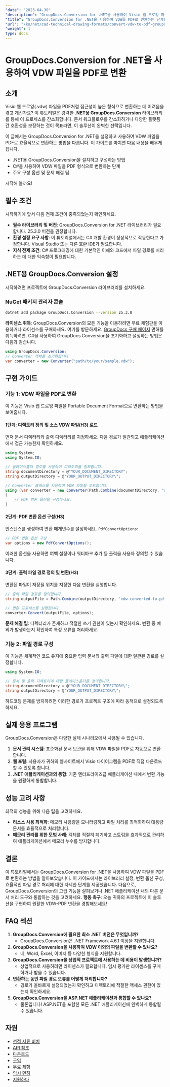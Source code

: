 ```yaml
---
"date": "2025-04-30"
"description": "GroupDocs.Conversion for .NET을 사용하여 Visio 웹 드로잉 파일을 PDF로 변환하는 방법을 알아보세요. 이 단계별 가이드에서는 설치, 구성 및 변환 과정을 설명합니다."
"title": "GroupDocs.Conversion for .NET을 사용하여 VDW를 PDF로 변환하는 단계별 가이드"
"url": "/ko/net/cad-technical-drawing-formats/convert-vdw-to-pdf-groupdocs-conversion-net/"
"weight": 1
type: docs
---
```

# GroupDocs.Conversion for .NET을 사용하여 VDW 파일을 PDF로 변환
## 소개
Visio 웹 드로잉(.vdw) 파일을 PDF처럼 접근성이 높은 형식으로 변환하는 데 어려움을 겪고 계신가요? 이 튜토리얼은 강력한 **.NET용 GroupDocs.Conversion** 라이브러리를 통해 이 프로세스를 간소화합니다. 문서 워크플로우를 간소화하거나 다양한 플랫폼 간 호환성을 보장하는 것이 목표라면, 이 솔루션이 완벽한 선택입니다.

이 글에서는 GroupDocs.Conversion for .NET을 설정하고 사용하여 VDW 파일을 PDF로 효율적으로 변환하는 방법을 다룹니다. 이 가이드를 마치면 다음 내용을 배우게 됩니다.
- .NET용 GroupDocs.Conversion을 설치하고 구성하는 방법
- C#을 사용하여 VDW 파일을 PDF 형식으로 변환하는 단계
- 주요 구성 옵션 및 문제 해결 팁

시작해 볼까요!
## 필수 조건
시작하기에 앞서 다음 전제 조건이 충족되었는지 확인하세요.
- **필수 라이브러리 및 버전**: GroupDocs.Conversion for .NET 라이브러리가 필요합니다. 25.3.0 버전을 권장합니다.
- **환경 설정 요구 사항**: 이 튜토리얼에서는 C# 개발 환경이 정상적으로 작동한다고 가정합니다. Visual Studio 또는 다른 호환 IDE가 필요합니다.
- **지식 전제 조건**: C# 프로그래밍에 대한 기본적인 이해와 코드에서 파일 경로를 처리하는 데 대한 익숙함이 필요합니다.
## .NET용 GroupDocs.Conversion 설정
시작하려면 프로젝트에 GroupDocs.Conversion 라이브러리를 설치하세요.
### NuGet 패키지 관리자 콘솔
```bash
dotnet add package GroupDocs.Conversion --version 25.3.0
```
**라이센스 취득**: GroupDocs.Conversion의 모든 기능을 이용하려면 무료 체험판을 이용하거나 라이선스를 구매하세요. 여기를 방문하세요. [GroupDocs 구매 페이지](https://purchase.groupdocs.com/buy) 면허를 취득하려면.
C#을 사용하여 GroupDocs.Conversion을 초기화하고 설정하는 방법은 다음과 같습니다.
```csharp
using GroupDocs.Conversion;
// Converter 객체를 초기화합니다
var converter = new Converter("path/to/your/sample.vdw");
```
## 구현 가이드
### 기능 1: VDW 파일을 PDF로 변환
이 기능은 Visio 웹 드로잉 파일을 Portable Document Format으로 변환하는 방법을 보여줍니다.
#### 1단계: 디렉토리 정의 및 소스 VDW 파일(H3) 로드
먼저 문서 디렉터리와 출력 디렉터리를 지정하세요. 다음 경로가 일관되고 애플리케이션에서 접근 가능한지 확인하세요.
```csharp
using System;
using System.IO;

// 플레이스홀더 경로를 사용하여 디렉토리를 정의합니다.
string documentDirectory = @"YOUR_DOCUMENT_DIRECTORY";
string outputDirectory = @"YOUR_OUTPUT_DIRECTORY\";

// Converter 클래스를 사용하여 VDW 파일을 로드합니다.
using (var converter = new Converter(Path.Combine(documentDirectory, "sample.vdw")))
{
    // PDF 변환 옵션을 구성하세요.
}
```
#### 2단계: PDF 변환 옵션 구성(H3)
인스턴스를 생성하여 변환 매개변수를 설정하세요. `PdfConvertOptions`:
```csharp
// PDF 변환 옵션 구성
var options = new PdfConvertOptions();
```
이러한 옵션을 사용하면 여백 설정이나 워터마크 추가 등 출력을 사용자 정의할 수 있습니다.
#### 3단계: 출력 파일 경로 정의 및 변환(H3)
변환된 파일이 저장될 위치를 지정한 다음 변환을 실행합니다.
```csharp
// 출력 파일 경로를 정의합니다.
string outputFile = Path.Combine(outputDirectory, "vdw-converted-to.pdf");

// 변환 프로세스를 실행합니다.
converter.Convert(outputFile, options);
```
**문제 해결 팁**: 디렉터리가 존재하고 적절한 쓰기 권한이 있는지 확인하세요. 변환 중 예외가 발생하는지 확인하여 특정 오류를 처리하세요.
### 기능 2: 파일 경로 구성
이 기능은 체계적인 코드 유지에 중요한 입력 문서와 출력 파일에 대한 일관된 경로를 설정합니다.
```csharp
using System.IO;

// 문서 및 출력 디렉토리에 대한 플레이스홀더를 정의합니다.
string documentDirectory = @"YOUR_DOCUMENT_DIRECTORY\";
string outputDirectory = @"YOUR_OUTPUT_DIRECTORY\";
```
하드코딩 문제를 방지하려면 이러한 경로가 프로젝트 구조에 따라 동적으로 설정되도록 하세요.
## 실제 응용 프로그램
GroupDocs.Conversion은 다양한 실제 시나리오에서 사용될 수 있습니다.
1. **문서 관리 시스템**: 표준화된 문서 보관을 위해 VDW 파일을 PDF로 자동으로 변환합니다.
2. **웹 포털**: 사용자가 귀하의 웹사이트에서 Visio 다이어그램을 PDF로 직접 다운로드할 수 있도록 합니다.
3. **.NET 애플리케이션과의 통합**: 기존 엔터프라이즈급 애플리케이션 내에서 변환 기능을 원활하게 통합합니다.
## 성능 고려 사항
최적의 성능을 위해 다음 팁을 고려하세요.
- **리소스 사용 최적화**: 메모리 사용량을 모니터링하고 파일 처리를 최적화하여 대용량 문서를 효율적으로 처리합니다.
- **메모리 관리를 위한 모범 사례**: 객체를 적절히 폐기하고 스트림을 효과적으로 관리하여 애플리케이션에서 메모리 누수를 방지합니다.
## 결론
이 튜토리얼에서는 GroupDocs.Conversion for .NET을 사용하여 VDW 파일을 PDF로 변환하는 방법을 알아보았습니다. 이 가이드에서는 라이브러리 설정, 변환 옵션 구성, 효율적인 파일 경로 처리에 대한 자세한 단계를 제공했습니다.
다음으로, GroupDocs.Conversion의 고급 기능을 살펴보거나 .NET 애플리케이션 내의 다른 문서 처리 도구와 통합하는 것을 고려하세요.
**행동 촉구**: 오늘 귀하의 프로젝트에 이 솔루션을 구현하여 원활한 VDW-PDF 변환을 경험해보세요!
## FAQ 섹션
1. **GroupDocs.Conversion에 필요한 최소 .NET 버전은 무엇입니까?**
   - GroupDocs.Conversion은 .NET Framework 4.6.1 이상을 지원합니다.
2. **GroupDocs.Conversion을 사용하여 VDW 이외의 파일을 변환할 수 있나요?**
   - 네, Word, Excel, 이미지 등 다양한 형식을 지원합니다.
3. **GroupDocs.Conversion을 상업적 프로젝트에 사용하는 데 비용이 발생합니까?**
   - 상업적으로 사용하려면 라이센스가 필요합니다. 임시 평가판 라이센스를 구매하거나 받을 수 있습니다.
4. **변환하는 동안 파일 경로 오류를 어떻게 처리합니까?**
   - 경로가 올바르게 설정되었는지 확인하고 디렉토리에 적절한 액세스 권한이 있는지 확인하세요.
5. **GroupDocs.Conversion을 ASP.NET 애플리케이션과 통합할 수 있나요?**
   - 물론입니다! ASP.NET을 포함한 모든 .NET 애플리케이션에 완벽하게 통합될 수 있습니다.
## 자원
- [선적 서류 비치](https://docs.groupdocs.com/conversion/net/)
- [API 참조](https://reference.groupdocs.com/conversion/net/)
- [다운로드](https://releases.groupdocs.com/conversion/net/)
- [구입](https://purchase.groupdocs.com/buy)
- [무료 체험](https://releases.groupdocs.com/conversion/net/)
- [임시 면허](https://purchase.groupdocs.com/temporary-license/)
- [지원하다](https://forum.groupdocs.com/c/conversion/10)